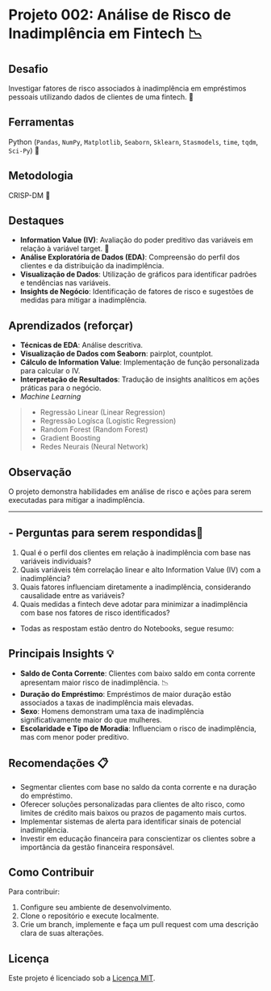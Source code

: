 # Projeto 002: Análise de Risco de Inadimplência em Fintech 📉

## Desafio
Investigar fatores de risco associados à inadimplência em empréstimos pessoais utilizando dados de clientes de uma fintech. 🔎

## Ferramentas
Python (`Pandas`, `NumPy`, `Matplotlib`, `Seaborn`, `Sklearn`, `Stasmodels`, `time`, `tqdm`, `Sci-Py`)  🐍

## Metodologia
CRISP-DM 🔁

## Destaques
- **Information Value (IV)**: Avaliação do poder preditivo das variáveis em relação à variável target. 🎯
- **Análise Exploratória de Dados (EDA)**: Compreensão do perfil dos clientes e da distribuição da inadimplência. 
- **Visualização de Dados**: Utilização de gráficos para identificar padrões e tendências nas variáveis. 
- **Insights de Negócio**: Identificação de fatores de risco e sugestões de medidas para mitigar a inadimplência.

## Aprendizados (reforçar)
- **Técnicas de EDA**: Análise descritiva.
- **Visualização de Dados com Seaborn**: pairplot, countplot.
- **Cálculo de Information Value**: Implementação de função personalizada para calcular o IV. 
- **Interpretação de Resultados**: Tradução de insights analíticos em ações práticas para o negócio.
- *_Machine Learning_*
>    - Regressão Linear (Linear Regression)
>    - Regressão Logísca (Logistic Regression)
>    - Random Forest (Random Forest)
>    - Gradient Boosting 
>    - Redes Neurais (Neural Network)

## Observação
O projeto demonstra habilidades em análise de risco e ações para serem executadas para mitigar a inadimplência.


---

## - **Perguntas para serem respondidas**🚨
1. Qual é o perfil dos clientes em relação à inadimplência com base nas variáveis individuais?
2. Quais variáveis têm correlação linear e alto Information Value (IV) com a inadimplência?
3. Quais fatores influenciam diretamente a inadimplência, considerando causalidade entre as variáveis?
4. Quais medidas a fintech deve adotar para minimizar a inadimplência com base nos fatores de risco identificados?
-  Todas as respostam estão dentro do Notebooks, segue resumo:

## Principais Insights 💡
- **Saldo de Conta Corrente**: Clientes com baixo saldo em conta corrente apresentam maior risco de inadimplência. 📉
- **Duração do Empréstimo**: Empréstimos de maior duração estão associados a taxas de inadimplência mais elevadas. 
- **Sexo**: Homens demonstram uma taxa de inadimplência significativamente maior do que mulheres.
- **Escolaridade e Tipo de Moradia**: Influenciam o risco de inadimplência, mas com menor poder preditivo.

## Recomendações 📋
- Segmentar clientes com base no saldo da conta corrente e na duração do empréstimo. 
- Oferecer soluções personalizadas para clientes de alto risco, como limites de crédito mais baixos ou prazos de pagamento mais curtos. 
- Implementar sistemas de alerta para identificar sinais de potencial inadimplência. 
- Investir em educação financeira para conscientizar os clientes sobre a importância da gestão financeira responsável. 

## Como Contribuir

Para contribuir:
1. Configure seu ambiente de desenvolvimento.
2. Clone o repositório e execute localmente.
3. Crie um branch, implemente e faça um pull request com uma descrição clara de suas alterações.

## Licença

Este projeto é licenciado sob a [Licença MIT](LICENSE).
